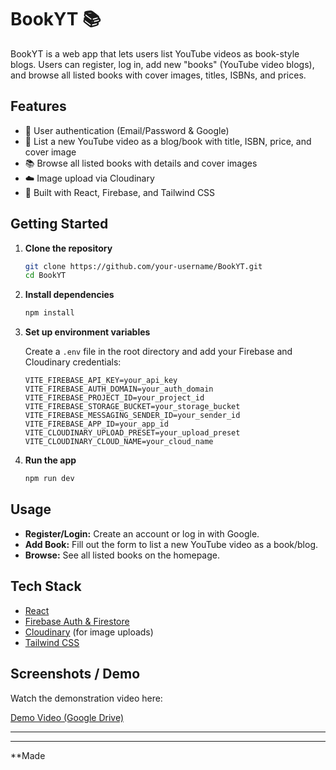 # BookYT 📚

BookYT is a web app that lets users list YouTube videos as book-style blogs. Users can register, log in, add new "books" (YouTube video blogs), and browse all listed books with cover images, titles, ISBNs, and prices.

## Features

- 🔐 User authentication (Email/Password & Google)
- 📝 List a new YouTube video as a blog/book with title, ISBN, price, and cover image
- 📚 Browse all listed books with details and cover images
- ☁️ Image upload via Cloudinary
- 🚀 Built with React, Firebase, and Tailwind CSS


## Getting Started

1. **Clone the repository**
   ```bash
   git clone https://github.com/your-username/BookYT.git
   cd BookYT
   ```

2. **Install dependencies**
   ```bash
   npm install
   ```

3. **Set up environment variables**

   Create a `.env` file in the root directory and add your Firebase and Cloudinary credentials:
   ```
   VITE_FIREBASE_API_KEY=your_api_key
   VITE_FIREBASE_AUTH_DOMAIN=your_auth_domain
   VITE_FIREBASE_PROJECT_ID=your_project_id
   VITE_FIREBASE_STORAGE_BUCKET=your_storage_bucket
   VITE_FIREBASE_MESSAGING_SENDER_ID=your_sender_id
   VITE_FIREBASE_APP_ID=your_app_id
   VITE_CLOUDINARY_UPLOAD_PRESET=your_upload_preset
   VITE_CLOUDINARY_CLOUD_NAME=your_cloud_name
   ```

4. **Run the app**
   ```bash
   npm run dev
   ```

## Usage

- **Register/Login:** Create an account or log in with Google.
- **Add Book:** Fill out the form to list a new YouTube video as a book/blog.
- **Browse:** See all listed books on the homepage.

## Tech Stack

- [React](https://react.dev/)
- [Firebase Auth & Firestore](https://firebase.google.com/)
- [Cloudinary](https://cloudinary.com/) (for image uploads)
- [Tailwind CSS](https://tailwindcss.com/)

## Screenshots / Demo

Watch the demonstration video here:

[Demo Video (Google Drive)](https://drive.google.com/file/d/1wJlXcvsn1vv8Tx464mMp2acSk2ASWLFP/view?usp=sharing)

---


---

**Made
